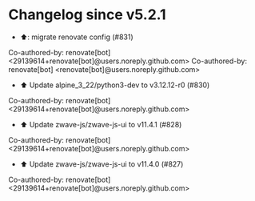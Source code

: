 # Changelog since v5.2.1
- ⬆️: migrate renovate config (#831)

Co-authored-by: renovate[bot] <29139614+renovate[bot]@users.noreply.github.com>
Co-authored-by: renovate[bot] <renovate[bot]@users.noreply.github.com> 
- ⬆️ Update alpine_3_22/python3-dev to v3.12.12-r0 (#830)

Co-authored-by: renovate[bot] <29139614+renovate[bot]@users.noreply.github.com> 
- ⬆️ Update zwave-js/zwave-js-ui to v11.4.1 (#828)

Co-authored-by: renovate[bot] <29139614+renovate[bot]@users.noreply.github.com> 
- ⬆️ Update zwave-js/zwave-js-ui to v11.4.0 (#827)

Co-authored-by: renovate[bot] <29139614+renovate[bot]@users.noreply.github.com> 
